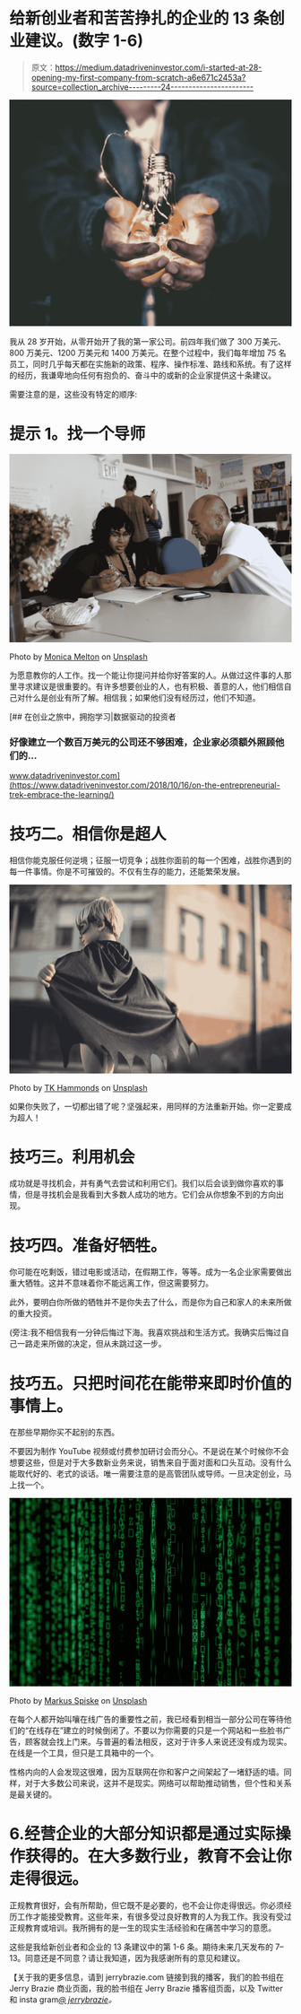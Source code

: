 # 给新创业者和苦苦挣扎的企业的 13 条创业建议。(数字 1-6)

> 原文：<https://medium.datadriveninvestor.com/i-started-at-28-opening-my-first-company-from-scratch-a6e671c2453a?source=collection_archive---------24----------------------->

![](img/3ea239f55e428105897554f7cacfee70.png)

我从 28 岁开始，从零开始开了我的第一家公司。前四年我们做了 300 万美元、800 万美元、1200 万美元和 1400 万美元。在整个过程中，我们每年增加 75 名员工，同时几乎每天都在实施新的政策、程序、操作标准、路线和系统。有了这样的经历，我谦卑地向任何有抱负的、奋斗中的或新的企业家提供这十条建议。

需要注意的是，这些没有特定的顺序:

# 提示 1。找一个导师

![](img/0909a33f4989b0061e514d03f54c37ea.png)

Photo by [Monica Melton](https://unsplash.com/@monicomelty?utm_source=unsplash&utm_medium=referral&utm_content=creditCopyText) on [Unsplash](https://unsplash.com/s/photos/mentor?utm_source=unsplash&utm_medium=referral&utm_content=creditCopyText)

为愿意教你的人工作。找一个能让你提问并给你好答案的人。从做过这件事的人那里寻求建议是很重要的。有许多想要创业的人，也有积极、善意的人，他们相信自己对什么是创业有所了解。相信我；如果他们没有经历过，他们不知道。

[](https://www.datadriveninvestor.com/2018/10/16/on-the-entrepreneurial-trek-embrace-the-learning/) [## 在创业之旅中，拥抱学习|数据驱动的投资者

### 好像建立一个数百万美元的公司还不够困难，企业家必须额外照顾他们的…

www.datadriveninvestor.com](https://www.datadriveninvestor.com/2018/10/16/on-the-entrepreneurial-trek-embrace-the-learning/) 

# 技巧二。相信你是超人

相信你能克服任何逆境；征服一切竞争；战胜你面前的每一个困难，战胜你遇到的每一件事情。你是不可摧毁的。不仅有生存的能力，还能繁荣发展。

![](img/8575c336448eb2d850206d4619ea368d.png)

Photo by [TK Hammonds](https://unsplash.com/@tkristin?utm_source=unsplash&utm_medium=referral&utm_content=creditCopyText) on [Unsplash](https://unsplash.com/s/photos/superman?utm_source=unsplash&utm_medium=referral&utm_content=creditCopyText)

如果你失败了，一切都出错了呢？坚强起来，用同样的方法重新开始。你一定要成为超人！

# 技巧三。利用机会

成功就是寻找机会，并有勇气去尝试和利用它们。我们以后会谈到做你喜欢的事情，但是寻找机会是我看到大多数人成功的地方。它们会从你想象不到的方向出现。

# 技巧四。准备好牺牲。

你可能在吃剩饭，错过电影或活动，在假期工作，等等。成为一名企业家需要做出重大牺牲。这并不意味着你不能远离工作，但这需要努力。

此外，要明白你所做的牺牲并不是你失去了什么，而是你为自己和家人的未来所做的重大投资。

(旁注:我不相信我有一分钟后悔过下海。我喜欢挑战和生活方式。我确实后悔过自己一路走来所做的决定，但从未跳过这一步。

# 技巧五。只把时间花在能带来即时价值的事情上。

在那些早期你买不起别的东西。

不要因为制作 YouTube 视频或付费参加研讨会而分心。不是说在某个时候你不会想要这些，但是对于大多数新业务来说，销售来自于面对面和口头互动。没有什么能取代好的、老式的谈话。唯一需要注意的是高管团队或导师。一旦决定创业，马上找一个。

![](img/8de3dd9e4d3c890b1d77bb9400e80987.png)

Photo by [Markus Spiske](https://unsplash.com/@markusspiske?utm_source=unsplash&utm_medium=referral&utm_content=creditCopyText) on [Unsplash](https://unsplash.com/s/photos/breaking-technology?utm_source=unsplash&utm_medium=referral&utm_content=creditCopyText)

在每个人都开始叫嚷在线广告的重要性之前，我已经看到相当一部分公司在等待他们的“在线存在”建立的时候倒闭了。不要以为你需要的只是一个网站和一些脸书广告，顾客就会找上门来。与普遍的看法相反，这对于许多人来说还没有成为现实。在线是一个工具，但只是工具箱中的一个。

性格内向的人会发现这很难，因为互联网在你和客户之间架起了一堵舒适的墙。同样，对于大多数公司来说，这并不是现实。网络可以帮助推动销售，但个性和关系是最关键的。

# 6.经营企业的大部分知识都是通过实际操作获得的。在大多数行业，教育不会让你走得很远。

正规教育很好，会有所帮助，但它既不是必要的，也不会让你走得很远。你必须经历工作才能接受教育。这些年来，有很多受过良好教育的人为我工作。我没有受过正规教育或培训。我所拥有的是一生的现实生活经验和在痛苦中学习的意愿。

这些是我给新创业者和企业的 13 条建议中的第 1-6 条。期待未来几天发布的 7–13。同意还是不同意？请让我知道，因为我感谢所有的意见和建议。

【关于我的更多信息，请到 jerrybrazie.com 链接到我的播客，我们的脸书组在 Jerry Brazie 商业页面，我的脸书组在 Jerry Brazie 播客组页面，以及 Twitter 和 insta gram[*@ jerrybrazie*](http://twitter.com/jerrybrazie)*。*